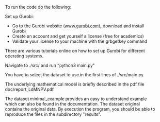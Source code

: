 To run the code do the following:

Set up Gurobi:
- Go to the Gurobi website (www.gurobi.com), download and install Gurobi
- Create an account and get yourself a license (free for academics)
- Validate your license to your machine with the grbgetkey command

There are various tutorials online on how to set up Gurobi for different operating systems.

Navigate to ./src/ and run "python3 main.py"

You have to select the dataset to use in the first lines of ./src/main.py

The underlying mathematical model is briefly described in the pdf file doc/report_LdMNPV.pdf

The dataset minimal_example provides an easy to understand example which can also be found in the documentation. The dataset original contains the original data. By execution the program, you should be able to reproduce the files in the subdirectory "results".

